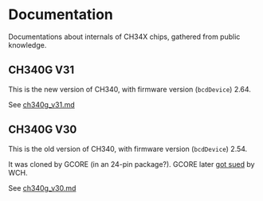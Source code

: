 # Documentation
Documentations about internals of CH34X chips, gathered from public knowledge.

## CH340G V31
This is the new version of CH340, with firmware version (`bcdDevice`) 2.64.  

See [ch340g_v31.md](https://github.com/fxsheep/ch340_midi_unlocker/blob/main/doc/ch340g_v31.md)

## CH340G V30
This is the old version of CH340, with firmware version (`bcdDevice`) 2.54. 

It was cloned by GCORE (in an 24-pin package?). GCORE later [got sued](http://www.njfy.gov.cn/www/njfy/cpws_mb_a39220606143170.htm) by WCH.

See [ch340g_v30.md](https://github.com/fxsheep/ch340_midi_unlocker/blob/main/doc/ch340g_v30.md)

